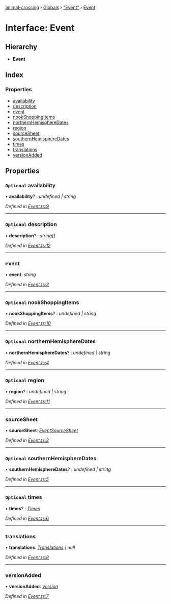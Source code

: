 [animal-crossing](../README.md) › [Globals](../globals.md) › ["Event"](../modules/_event_.md) › [Event](_event_.event.md)

# Interface: Event

## Hierarchy

* **Event**

## Index

### Properties

* [availability](_event_.event.md#optional-availability)
* [description](_event_.event.md#optional-description)
* [event](_event_.event.md#event)
* [nookShoppingItems](_event_.event.md#optional-nookshoppingitems)
* [northernHemisphereDates](_event_.event.md#optional-northernhemispheredates)
* [region](_event_.event.md#optional-region)
* [sourceSheet](_event_.event.md#sourcesheet)
* [southernHemisphereDates](_event_.event.md#optional-southernhemispheredates)
* [times](_event_.event.md#optional-times)
* [translations](_event_.event.md#translations)
* [versionAdded](_event_.event.md#versionadded)

## Properties

### `Optional` availability

• **availability**? : *undefined | string*

*Defined in [Event.ts:9](https://github.com/Norviah/animal-crossing/blob/fc7c924/module/types/Event.ts#L9)*

___

### `Optional` description

• **description**? : *string[]*

*Defined in [Event.ts:12](https://github.com/Norviah/animal-crossing/blob/fc7c924/module/types/Event.ts#L12)*

___

###  event

• **event**: *string*

*Defined in [Event.ts:3](https://github.com/Norviah/animal-crossing/blob/fc7c924/module/types/Event.ts#L3)*

___

### `Optional` nookShoppingItems

• **nookShoppingItems**? : *undefined | string*

*Defined in [Event.ts:10](https://github.com/Norviah/animal-crossing/blob/fc7c924/module/types/Event.ts#L10)*

___

### `Optional` northernHemisphereDates

• **northernHemisphereDates**? : *undefined | string*

*Defined in [Event.ts:4](https://github.com/Norviah/animal-crossing/blob/fc7c924/module/types/Event.ts#L4)*

___

### `Optional` region

• **region**? : *undefined | string*

*Defined in [Event.ts:11](https://github.com/Norviah/animal-crossing/blob/fc7c924/module/types/Event.ts#L11)*

___

###  sourceSheet

• **sourceSheet**: *[EventSourceSheet](../enums/_event_.eventsourcesheet.md)*

*Defined in [Event.ts:2](https://github.com/Norviah/animal-crossing/blob/fc7c924/module/types/Event.ts#L2)*

___

### `Optional` southernHemisphereDates

• **southernHemisphereDates**? : *undefined | string*

*Defined in [Event.ts:5](https://github.com/Norviah/animal-crossing/blob/fc7c924/module/types/Event.ts#L5)*

___

### `Optional` times

• **times**? : *[Times](../enums/_event_.times.md)*

*Defined in [Event.ts:6](https://github.com/Norviah/animal-crossing/blob/fc7c924/module/types/Event.ts#L6)*

___

###  translations

• **translations**: *[Translations](_event_.translations.md) | null*

*Defined in [Event.ts:8](https://github.com/Norviah/animal-crossing/blob/fc7c924/module/types/Event.ts#L8)*

___

###  versionAdded

• **versionAdded**: *[Version](../enums/_event_.version.md)*

*Defined in [Event.ts:7](https://github.com/Norviah/animal-crossing/blob/fc7c924/module/types/Event.ts#L7)*
